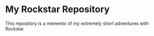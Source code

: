 # My Rockstar Repository
This repository is a memento of my extremely short adventures with Rockstar
